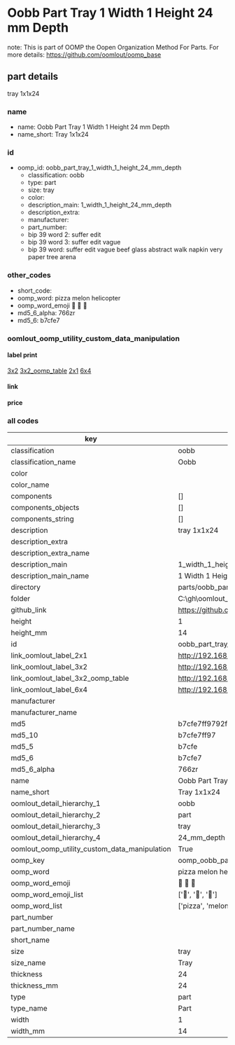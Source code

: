 # Oobb Part Tray 1 Width 1 Height 24 mm Depth  

note: This is part of OOMP the Oopen Organization Method For Parts. For more details: https://github.com/oomlout/oomp_base

##  part details
  



tray 1x1x24



### name
* name: Oobb Part Tray 1 Width 1 Height 24 mm Depth
* name_short: Tray 1x1x24 
### id
* oomp_id: oobb_part_tray_1_width_1_height_24_mm_depth
  * classification: oobb
  * type: part
  * size: tray
  * color: 
  * description_main: 1_width_1_height_24_mm_depth
  * description_extra: 
  * manufacturer: 
  * part_number: 
  * bip 39 word 2: suffer edit
  * bip 39 word 3: suffer edit vague
  * bip 39 word: suffer edit vague beef glass abstract walk napkin very paper tree arena

### other_codes
* short_code: 
* oomp_word: pizza melon helicopter
* oomp_word_emoji :pizza: :melon: :helicopter:
* md5_6_alpha: 766zr
* md5_6: b7cfe7






### oomlout_oomp_utility_custom_data_manipulation
#### label print
[3x2](http://192.168.1.245:1112/?label=oomp%20766zr)
[3x2_oomp_table](http://192.168.1.108:1112/?label=oomp%20766zr)
[2x1](http://192.168.1.242:1112/?label=oomp%20766zr)
[6x4](http://192.168.1.55:1112/?label=oomp%20766zr)    

#### link

                              

#### price







### all codes 
| key | value |  
| --- | --- |  
| classification | oobb |  
| classification_name | Oobb |  
| color |  |  
| color_name |  |  
| components | [] |  
| components_objects | [] |  
| components_string | [] |  
| description | tray 1x1x24 |  
| description_extra |  |  
| description_extra_name |  |  
| description_main | 1_width_1_height_24_mm_depth |  
| description_main_name | 1 Width 1 Height 24 mm Depth |  
| directory | parts/oobb_part_tray_1_width_1_height_24_mm_depth |  
| folder | C:\gh\oomlout_oobb_version_4_generated_parts\things\oobb_part_tray_1_width_1_height_24_mm_depth |  
| github_link | https://github.com/oomlout/oomlout_oomp_part_src/tree/main/parts/oobb_part_tray_1_width_1_height_24_mm_depth |  
| height | 1 |  
| height_mm | 14 |  
| id | oobb_part_tray_1_width_1_height_24_mm_depth |  
| link_oomlout_label_2x1 | http://192.168.1.242:1112/?label=oomp%20766zr |  
| link_oomlout_label_3x2 | http://192.168.1.245:1112/?label=oomp%20766zr |  
| link_oomlout_label_3x2_oomp_table | http://192.168.1.108:1112/?label=oomp%20766zr |  
| link_oomlout_label_6x4 | http://192.168.1.55:1112/?label=oomp%20766zr |  
| manufacturer |  |  
| manufacturer_name |  |  
| md5 | b7cfe7ff9792fed003b17141e1519ec5 |  
| md5_10 | b7cfe7ff97 |  
| md5_5 | b7cfe |  
| md5_6 | b7cfe7 |  
| md5_6_alpha | 766zr |  
| name | Oobb Part Tray 1 Width 1 Height 24 mm Depth |  
| name_short | Tray 1x1x24  |  
| oomlout_detail_hierarchy_1 | oobb |  
| oomlout_detail_hierarchy_2 | part |  
| oomlout_detail_hierarchy_3 | tray |  
| oomlout_detail_hierarchy_4 | 24_mm_depth |  
| oomlout_oomp_utility_custom_data_manipulation | True |  
| oomp_key | oomp_oobb_part_tray_1_width_1_height_24_mm_depth |  
| oomp_word | pizza melon helicopter |  
| oomp_word_emoji | :pizza: :melon: :helicopter: |  
| oomp_word_emoji_list | [':pizza:', ':melon:', ':helicopter:'] |  
| oomp_word_list | ['pizza', 'melon', 'helicopter'] |  
| part_number |  |  
| part_number_name |  |  
| short_name |  |  
| size | tray |  
| size_name | Tray |  
| thickness | 24 |  
| thickness_mm | 24 |  
| type | part |  
| type_name | Part |  
| width | 1 |  
| width_mm | 14 |  
